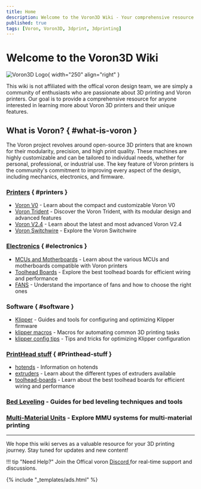 ```yaml
---
title: Home
description: Welcome to the Voron3D Wiki - Your comprehensive resource for Voron 3D printers
published: true
tags: [Voron, Voron3D, 3dprint, 3dprinting]
---
```


# Welcome to the Voron3D Wiki

![Voron3D Logo](../assets/VoronLogo.png){ width="250" align="right" }

This wiki is not affiliated with the offical voron design team, we are simply a community of enthusiasts who are passionate about 3D printing and Voron printers. Our goal is to provide a comprehensive resource for anyone interested in learning more about Voron 3D printers and their unique features.

## What is Voron? { #what-is-voron }

The Voron project revolves around open-source 3D printers that are known for their modularity, precision, and high print quality. These machines are highly customizable and can be tailored to individual needs, whether for personal, professional, or industrial use. The key feature of Voron printers is the community's commitment to improving every aspect of the design, including mechanics, electronics, and firmware.


### [Printers](printers/index.md) { #printers }

- [Voron V0](printers/v0/v0.md) - Learn about the compact and customizable Voron V0
- [Voron Trident](printers/trident/trident.md) - Discover the Voron Trident, with its modular design and advanced features
- [Voron V2.4](printers/2.4/v2-4.md) - Learn about the latest and most advanced Voron V2.4
- [Voron Switchwire](printers/switchwire.md) - Explore the Voron Switchwire


### [Electronics](electronics/index.md) { #electronics }

- [MCUs and Motherboards](electronics/mcu/index.md) - Learn about the various MCUs and motherboards compatible with Voron printers
- [Toolhead Boards](printhead/toolhead-boards/index.md) - Explore the best toolhead boards for efficient wiring and performance
- [FANS](electronics/fans/index.md) - Understand the importance of fans and how to choose the right ones
<!-- - [Expansion Boards](electronics/expansion-boards/expansion-boards.md) - Learn about expansion boards and how to flash them -->


### Software { #software }

- [Klipper](software/klipper.md) - Guides and tools for configuring and optimizing Klipper firmware
- [klipper macros](software/klipper-macros.md) - Macros for automating common 3D printing tasks
- [klipper config tips](software/klipper-config-help.md) - Tips and tricks for optimizing Klipper configuration
<!-- - [Cura](software/cura.md) - Guides for using Cura software for 3D printing
- [PrusaSlicer](software/prusa-slicer.md) - Learn about the PrusaSlicer slicer software
- [MatterHackers](software/matterhackers.md) - Guides for using MatterHackers software for 3D printing
- [Slic3r](software/slic3r.md) - Learn about the Slic3r slicer software -->


### [PrintHead stuff](printhead/index.md) { #Printhead-stuff }

- [hotends](printhead/hotends/index.md) - Information on hotends 
- [extruders](printhead/extruders/index.md) - Learn about the different types of extruders available
- [toolhead-boards](printhead/toolhead-boards/index.md) - Learn about the best toolhead boards for efficient wiring and performance
<!-- - [Nozzle](nozzle.md) - Information on nozzle types and their specifications -->

### [Bed Leveling](bedleveling/bed-leveling.md) - Guides for bed leveling techniques and tools

### [Multi-Material Units](MMUs/index.md) - Explore MMU systems for multi-material printing

---

We hope this wiki serves as a valuable resource for your 3D printing journey. Stay tuned for updates and new content!

!!! tip "Need Help?"
    Join the Offical voron [Discord ](https://discord.gg/voron) for real-time support and discussions.

{% include "_templates/ads.html" %}


